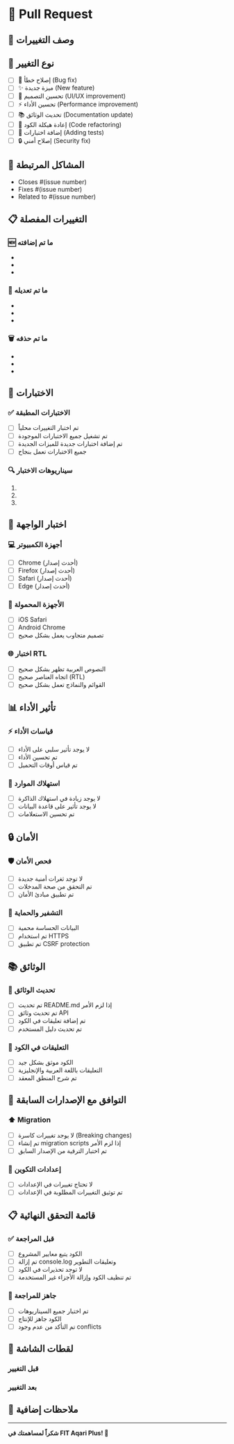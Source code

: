 # 🔄 Pull Request

## 📝 وصف التغييرات
<!-- وصف مختصر وواضح للتغييرات المطبقة -->

## 🎯 نوع التغيير
<!-- ضع علامة ✅ على النوع المناسب -->
- [ ] 🐛 إصلاح خطأ (Bug fix)
- [ ] ✨ ميزة جديدة (New feature)
- [ ] 💄 تحسين التصميم (UI/UX improvement)
- [ ] ⚡ تحسين الأداء (Performance improvement)
- [ ] 📚 تحديث الوثائق (Documentation update)
- [ ] 🔧 إعادة هيكلة الكود (Code refactoring)
- [ ] 🧪 إضافة اختبارات (Adding tests)
- [ ] 🔒 إصلاح أمني (Security fix)

## 🔗 المشاكل المرتبطة
<!-- اربط بالـ Issues المرتبطة -->
- Closes #(issue number)
- Fixes #(issue number)
- Related to #(issue number)

## 📋 التغييرات المفصلة

### 🆕 ما تم إضافته
- 
- 
- 

### 🔄 ما تم تعديله
- 
- 
- 

### 🗑️ ما تم حذفه
- 
- 
- 

## 🧪 الاختبارات

### ✅ الاختبارات المطبقة
- [ ] تم اختبار التغييرات محلياً
- [ ] تم تشغيل جميع الاختبارات الموجودة
- [ ] تم إضافة اختبارات جديدة للميزات الجديدة
- [ ] جميع الاختبارات تعمل بنجاح

### 🔍 سيناريوهات الاختبار
<!-- صف كيف تم اختبار التغييرات -->
1. 
2. 
3. 

## 📱 اختبار الواجهة

### 💻 أجهزة الكمبيوتر
- [ ] Chrome (أحدث إصدار)
- [ ] Firefox (أحدث إصدار)
- [ ] Safari (أحدث إصدار)
- [ ] Edge (أحدث إصدار)

### 📱 الأجهزة المحمولة
- [ ] iOS Safari
- [ ] Android Chrome
- [ ] تصميم متجاوب يعمل بشكل صحيح

### 🌐 اختبار RTL
- [ ] النصوص العربية تظهر بشكل صحيح
- [ ] اتجاه العناصر صحيح (RTL)
- [ ] القوائم والنماذج تعمل بشكل صحيح

## 📊 تأثير الأداء

### ⚡ قياسات الأداء
- [ ] لا يوجد تأثير سلبي على الأداء
- [ ] تم تحسين الأداء
- [ ] تم قياس أوقات التحميل

### 💾 استهلاك الموارد
- [ ] لا يوجد زيادة في استهلاك الذاكرة
- [ ] لا يوجد تأثير على قاعدة البيانات
- [ ] تم تحسين الاستعلامات

## 🔒 الأمان

### 🛡️ فحص الأمان
- [ ] لا توجد ثغرات أمنية جديدة
- [ ] تم التحقق من صحة المدخلات
- [ ] تم تطبيق مبادئ الأمان

### 🔐 التشفير والحماية
- [ ] البيانات الحساسة محمية
- [ ] تم استخدام HTTPS
- [ ] تم تطبيق CSRF protection

## 📚 الوثائق

### 📖 تحديث الوثائق
- [ ] تم تحديث README.md إذا لزم الأمر
- [ ] تم تحديث وثائق API
- [ ] تم إضافة تعليقات في الكود
- [ ] تم تحديث دليل المستخدم

### 💬 التعليقات في الكود
- [ ] الكود موثق بشكل جيد
- [ ] التعليقات باللغة العربية والإنجليزية
- [ ] تم شرح المنطق المعقد

## 🔄 التوافق مع الإصدارات السابقة

### ⬆️ Migration
- [ ] لا يوجد تغييرات كاسرة (Breaking changes)
- [ ] تم إنشاء migration scripts إذا لزم الأمر
- [ ] تم اختبار الترقية من الإصدار السابق

### 🔧 إعدادات التكوين
- [ ] لا تحتاج تغييرات في الإعدادات
- [ ] تم توثيق التغييرات المطلوبة في الإعدادات

## 📋 قائمة التحقق النهائية

### ✅ قبل المراجعة
- [ ] الكود يتبع معايير المشروع
- [ ] تم إزالة console.log وتعليقات التطوير
- [ ] لا توجد تحذيرات في الكود
- [ ] تم تنظيف الكود وإزالة الأجزاء غير المستخدمة

### 🎯 جاهز للمراجعة
- [ ] تم اختبار جميع السيناريوهات
- [ ] الكود جاهز للإنتاج
- [ ] تم التأكد من عدم وجود conflicts

## 📸 لقطات الشاشة
<!-- إذا كانت التغييرات تؤثر على الواجهة، أضف لقطات شاشة -->

### قبل التغيير
<!-- لقطة شاشة قبل التغيير -->

### بعد التغيير
<!-- لقطة شاشة بعد التغيير -->

## 💬 ملاحظات إضافية
<!-- أي معلومات إضافية تريد مشاركتها مع المراجعين -->

---

**شكراً لمساهمتك في FIT Aqari Plus! 🎉**
